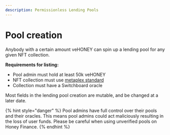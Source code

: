 ```yaml
---
description: Permissionless Lending Pools
---
```


# Pool creation

Anybody with a certain amount veHONEY can spin up a lending pool for any given NFT collection.

**Requirements for listing:**

* Pool admin must hold at least 50k veHONEY
* NFT collection must use [metaplex standard](https://docs.metaplex.com/programs/token-metadata/token-standard)
* Collection must have a Switchboard oracle

Most fields in the lending pool creation are mutable, and be changed at a later date.

{% hint style="danger" %}
Pool admins have full control over their pools and their oracles. This means pool admins could act maliciously resulting in the loss of user funds. Please be careful when using unverified pools on Honey Finance.
{% endhint %}

